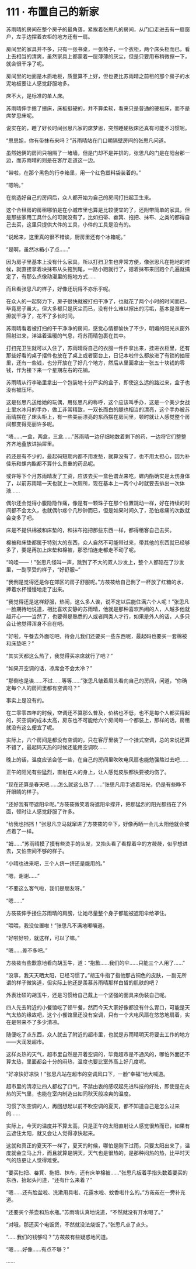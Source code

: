 <link rel="stylesheet" href="../styles/text.css"/>
<h1>111 · 布置自己的新家</h1>

苏雨晴的房间在整个房子的最角落，紧挨着张思凡的房间，从门口走进去有一扇窗户，左手边摆着衣柜的地方还有一扇。

房间里的家具并不多，只有一张书桌，一张椅子，一个衣柜，两个床头柜而已，看上去相当的清爽，虽然家具上都蒙着一层薄薄的灰尘，但是只要用布稍微擦一下，就会很干净了呢。

房间里的地面是木质地板，质量算不上好，但也要比苏雨晴之前租的那个房子的水泥地板要让人感觉舒服地多。

床不大，是标准的单人床。

苏雨晴伸手摁了摁床，床板挺硬的，并不算柔软，看来只是普通的硬板床，而不是席梦思床呢。

说实在的，睡了好长时间张思凡家的席梦思，突然睡硬板床还真有可能不习惯呢。

“思思姐，你有带抹布来吗？”苏雨晴站在门口朝隔壁房间的张思凡问道。

虽然她俩的房间只相隔了一堵墙，但是门却不是并排的，张思凡的门是在阳台那一边，而苏雨晴的则是在客厅走道这一边。

“带啦，在那个黑色的行李箱里，用一个红色塑料袋装着的。”

“嗯呐。”

在挑选好自己的房间后，众人都开始为自己的房间打扫起卫生来。

这个合租房的房租哪怕是在小城市里也算是比较便宜的了，还附带简单的家具，但是那些家用工具什么的可就没有了，比如扫帚、畚箕、拖把、抹布、之类的都得自己去买，这里只提供大件的工具，小件的工具是没有的。

“说起来，这里真的很不错诶，厨房里还有个冰箱呢。”

“是啊，虽然冰箱小了点……”

因为房子里基本上没有什么家具，所以打扫卫生也非常方便，像张思凡在拖地的时候，就直接拿着块抹布从头拖到尾，一路小跑就行了，摁着抹布来回跑个几遍就搞定了，有那么点像动漫里的拖地方式……

而且看张思凡的样子，好像还玩得不亦乐乎呢。

在众人的一起努力下，房子很快就被打扫干净了，也就花了两个小时的时间而已，毕竟房子虽大，但大多都只是灰尘而已，没有什么难以擦出的污垢，基本是湿布一擦就干净了，花不了多长时间。

苏雨晴看着被打扫的干干净净的房间，感觉心情都愉快了不少，明媚的阳光从窗外照射进来，洋溢着温暖的气息，将苏雨晴包裹在其中。

打扫完卫生就可以入住了，苏雨晴将自己的衣服一件件拿出来，挂进衣柜里，还有那些好看的桌子摆件也放在了桌上或者窗台上，日记本啦什么都放进了有锁的抽屉里，还有一些钱，也分开放在了好几个地方，然后从里面拿出一张五十块钱的零钱，作为接下来一个星期左右的花销。

苏雨晴从行李箱里拿出一个包装地十分严实的盒子，即使这么远的路过来，盒子也没有被压坏。

这是张思凡送给她的玩偶，用张思凡的称呼，这个应该叫手办，这是一个美少女战士里水冰月的手办，做工非常精致，一双长而白的腿也相当的漂亮，这个手办被苏雨晴摆在了床头柜上，有一些美丽漂亮的东西摆在房间里，顿时就让人感觉整个房间都变得亮丽许多呢。

“唔……一盒，两盒，三盒……”苏雨晴一边仔细地数着剩下的药，一边将它们整整齐齐地叠放进抽屉里。

药还是有不少的，最起码短期内都不用发愁，就算没有了，也不用太担心，因为补佳乐和螺内酯都不算什么贵重的药品呢。

或许等下个月苏雨晴发了工资，应该去买一盒色谱龙来吃，螺内酯确实是太伤身体了，以前苏雨晴一天也就上一次厕所，现在基本上一两个小时就要去排出一次体液……

偶尔还会觉得小腹隐隐作痛，像是有一颗珠子在那个位置跳动一样，好在持续的时间都不会太久，也就偶尔疼个几秒钟而已，但是如果时间久了，恐怕疼痛的次数就会变多了吧。

床是不提供棉被和床垫的，和抹布拖把那些东西一样，都得租客自己去买。

棉被和床垫都属于特别大的东西，众人自然不可能带过来，带其他的东西就已经够多了，要是再加上床垫和棉被，那恐怕连走都走不动了呢。

“呜哇——！”张思凡怪叫一声，跳到了不大的双人沙发上，整个人都陷在了沙发里，一副享受的样子，“好舒服\~”

“我倒是觉得还是你在郊区的房子舒服呢。”方莜莜给自己倒了一杯放了红糖的水，捧着水杯慢慢地走了出来。

“我觉得还是这样舒服，热闹，这么多人诶，说不定以后能住满六个人呢！”张思凡一脸期待地说道，相比喜欢安静的苏雨晴，他就是那种喜欢热闹的人，人越多他就越开心——当然了，也要得是熟悉的人或者同类人才行，如果是外人的话，人多只会让他觉得浑身不自在吧。

“好啦，午餐去外面吃吧，待会儿我们还要买一些东西呢，最起码也要买一套棉被和床垫吧？”

“其实天都这么热了，我觉得买凉席就行了吧？”

“如果开空调的话，凉席会不会太冷？”

“那倒也是诶……不过……等等……”张思凡皱着眉头看向自己的房间，问道，“你确定每个人的房间里都有空调吗？”

事实上是没有的。

在二零零四年的时候，空调还不算那么普及，价格也不低，也不是每个人都买得起的，买空调的成本太高，房东也不可能给六个房间每一个都装上，那样的话，房租就没有这么便宜了呢。

实际上，六个房间是都没有空调的，只在客厅里装了一个挂式空调，总的来说还算不错了，最起码天热的时候还能用空调吹……

晚上的话，温度应该会低一些，在自己的房间里吹吹电风扇也能勉强熬过去吧……

正午的阳光有些猛烈，直射在人的身上，让人感觉皮肤都快要被灼伤了。

“现在还算是春天吧……怎么就这么热了……”张思凡用手遮着阳光，仍是有些睁不开眼睛的样子。

“还好我有带遮阳伞呢。”方莜莜微笑着将遮阳伞撑开，把那猛烈的阳光都挡在了外面，顿时让人感觉舒服了许多。

“给我也挡挡！”张思凡立马就窜进了方莜莜的伞下，好像再晒一会儿太阳他就会被点着了一样。

“姆……”苏雨晴摸了摸有些烫手的头发，又抬头看了看撑着伞的方莜莜，似乎想进去，又怕空间不够的样子。

“小晴也进来吧，三个人挤一挤还是能用的。”

“嗯，谢谢……”

“不要这么客气啦，我们是朋友呀。”

“嗯……”

方莜莜伸手搂住苏雨晴的肩膀，让她尽量整个身子都能被遮阳伞给罩住。

“喂喂，我没位置啦！”张思凡不满地嘟嚷道。

“好啦好啦，就这样，可以了嘛。”

“嗯……差不多吧。”

方莜莜有些歉意地看向胡玉牛，道：“抱歉……我们的伞……只能三个人用了……”

“没事，我天天晒太阳，已经习惯了。”胡玉牛指了指他那古铜色的皮肤，一副无所谓的样子微笑道，但实际上他还是羡慕苏雨晴那样白皙的肌肤的吧？

外表壮硕的胡玉牛，还是习惯给自己戴上一个坚强的面具来伪装自己呢。

四人先去附近的小餐馆吃了顿午餐，然而今天大家好像都没有什么胃口，可能是天气太热的缘故吧，这个小餐馆里还没有空调，只有一个大电风扇在悠悠地扇着，实在是带来不了多少清凉。

随便吃了点东西，众人就去了附近的超市里，也就是苏雨晴明天将要去工作的地方——大润发超市。

这样炎热的天气，超市里自然是开着空调的，毕竟超市是不通风的，哪怕外面还不算太热，里面都会十分的闷热，温度也要比室外高上好几度呢。

“好凉快好凉快！”张思凡站在超市的空调风口下，一脸“幸福”地大喊道。

超市里的清凉让四人都松了口气，不禁由衷的感叹起先进科技的好处，即使是在炎热的天气里，也能在室内制造出如同秋天般凉爽的温度。

习惯了吹空调的人，再回想起以前不吹空调的夏天，都不知道自己是怎么过来的……

实际上，今天的温度并不算太高，只是正午的太阳直射让人感觉很热而已，如果有云遮住太阳，就又会让人觉得凉快起来。

这就和真正的夏天不一样了，夏天的时候，哪怕是刚下过雨，只要太阳出来了，温度就会立马上升，而且就算是阴天，天气也是很热的，是那种闷热的热，比平时天气的热更让人觉得难受。

“要买扫把、畚箕、拖把、抹布，还有床单棉被……”张思凡板着手指头数着要买的东西，抬起头问道，“还有什么来着？”

“嗯……还有脸盆啦、洗漱用具啦、花露水啦、蚊香啦什么的。”方莜莜在一旁补充道。

“还要买个茶壶和热水瓶。”苏雨晴认真地说道，“不然就没有开水喝了。”

“对哦，那还买个电饭煲，不然就没法烧饭了。”张思凡点了点头。

“……我们的钱够吗？”方莜莜有些疑惑地问道。

“嗯……好像……有点不够？”

……

